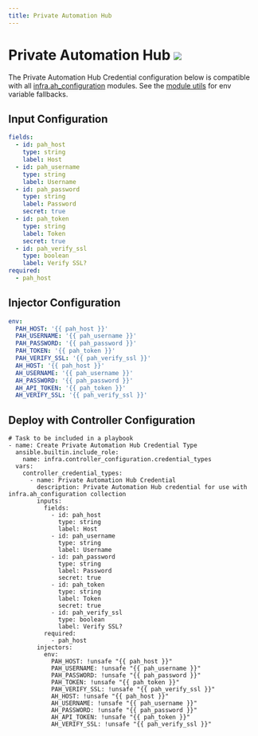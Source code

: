```yaml
---
title: Private Automation Hub
---
```

# Private Automation Hub <img src="/icons/ansible.png" class="title-icon"> 

The Private Automation Hub Credential configuration below is compatible with all [infra.ah_configuration](https://galaxy.ansible.com/ui/repo/published/infra/ah_configuration/) modules. See the [module utils](https://github.com/ansible/galaxy_collection/blob/263cf7451bdc8eff78a24588db8d46d960a3908c/plugins/module_utils/ah_module.py#L36) for env variable fallbacks.

## Input Configuration
```yaml
fields:
  - id: pah_host
    type: string
    label: Host
  - id: pah_username
    type: string
    label: Username
  - id: pah_password
    type: string
    label: Password
    secret: true
  - id: pah_token
    type: string
    label: Token
    secret: true
  - id: pah_verify_ssl
    type: boolean
    label: Verify SSL?
required:
  - pah_host
```

## Injector Configuration
```yaml
env:
  PAH_HOST: '{{ pah_host }}'
  PAH_USERNAME: '{{ pah_username }}'
  PAH_PASSWORD: '{{ pah_password }}'
  PAH_TOKEN: '{{ pah_token }}'
  PAH_VERIFY_SSL: '{{ pah_verify_ssl }}'
  AH_HOST: '{{ pah_host }}'
  AH_USERNAME: '{{ pah_username }}'
  AH_PASSWORD: '{{ pah_password }}'
  AH_API_TOKEN: '{{ pah_token }}'
  AH_VERIFY_SSL: '{{ pah_verify_ssl }}'
```

## Deploy with Controller Configuration

```
# Task to be included in a playbook
- name: Create Private Automation Hub Credential Type
  ansible.builtin.include_role:
    name: infra.controller_configuration.credential_types
  vars:
    controller_credential_types:
      - name: Private Automation Hub Credential
        description: Private Automation Hub credential for use with infra.ah_configuration collection
        inputs:
          fields:
            - id: pah_host
              type: string
              label: Host
            - id: pah_username
              type: string
              label: Username
            - id: pah_password
              type: string
              label: Password
              secret: true
            - id: pah_token
              type: string
              label: Token
              secret: true
            - id: pah_verify_ssl
              type: boolean
              label: Verify SSL?
          required:
            - pah_host
        injectors:
          env:
            PAH_HOST: !unsafe "{{ pah_host }}"
            PAH_USERNAME: !unsafe "{{ pah_username }}"
            PAH_PASSWORD: !unsafe "{{ pah_password }}"
            PAH_TOKEN: !unsafe "{{ pah_token }}"
            PAH_VERIFY_SSL: !unsafe "{{ pah_verify_ssl }}"
            AH_HOST: !unsafe "{{ pah_host }}"
            AH_USERNAME: !unsafe "{{ pah_username }}"
            AH_PASSWORD: !unsafe "{{ pah_password }}"
            AH_API_TOKEN: !unsafe "{{ pah_token }}"
            AH_VERIFY_SSL: !unsafe "{{ pah_verify_ssl }}"
```